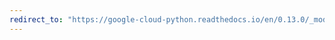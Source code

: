 ```yaml
---
redirect_to: "https://google-cloud-python.readthedocs.io/en/0.13.0/_modules/gcloud/storage/client.html"
---
```

